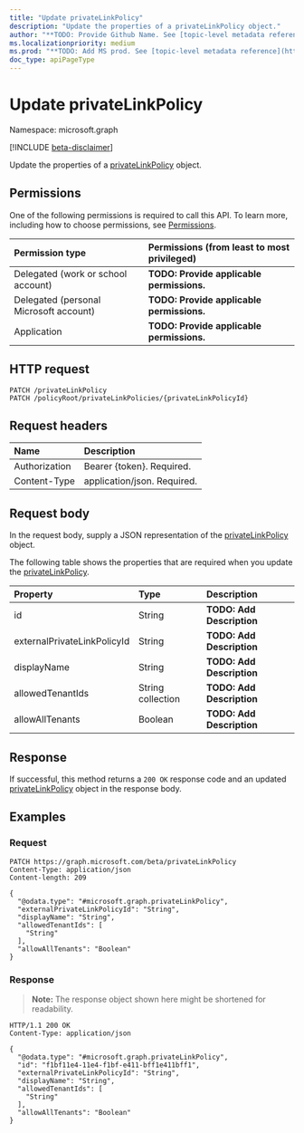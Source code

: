 ```yaml
---
title: "Update privateLinkPolicy"
description: "Update the properties of a privateLinkPolicy object."
author: "**TODO: Provide Github Name. See [topic-level metadata reference](https://msgo.azurewebsites.net/add/document/guidelines/metadata.html#topic-level-metadata)**"
ms.localizationpriority: medium
ms.prod: "**TODO: Add MS prod. See [topic-level metadata reference](https://msgo.azurewebsites.net/add/document/guidelines/metadata.html#topic-level-metadata)**"
doc_type: apiPageType
---
```


# Update privateLinkPolicy
Namespace: microsoft.graph

[!INCLUDE [beta-disclaimer](../../includes/beta-disclaimer.md)]

Update the properties of a [privateLinkPolicy](../resources/privatelinkpolicy.md) object.

## Permissions
One of the following permissions is required to call this API. To learn more, including how to choose permissions, see [Permissions](/graph/permissions-reference).

|Permission type|Permissions (from least to most privileged)|
|:---|:---|
|Delegated (work or school account)|**TODO: Provide applicable permissions.**|
|Delegated (personal Microsoft account)|**TODO: Provide applicable permissions.**|
|Application|**TODO: Provide applicable permissions.**|

## HTTP request

<!-- {
  "blockType": "ignored"
}
-->
``` http
PATCH /privateLinkPolicy
PATCH /policyRoot/privateLinkPolicies/{privateLinkPolicyId}
```

## Request headers
|Name|Description|
|:---|:---|
|Authorization|Bearer {token}. Required.|
|Content-Type|application/json. Required.|

## Request body
In the request body, supply a JSON representation of the [privateLinkPolicy](../resources/privatelinkpolicy.md) object.

The following table shows the properties that are required when you update the [privateLinkPolicy](../resources/privatelinkpolicy.md).

|Property|Type|Description|
|:---|:---|:---|
|id|String|**TODO: Add Description**|
|externalPrivateLinkPolicyId|String|**TODO: Add Description**|
|displayName|String|**TODO: Add Description**|
|allowedTenantIds|String collection|**TODO: Add Description**|
|allowAllTenants|Boolean|**TODO: Add Description**|



## Response

If successful, this method returns a `200 OK` response code and an updated [privateLinkPolicy](../resources/privatelinkpolicy.md) object in the response body.

## Examples

### Request
<!-- {
  "blockType": "request",
  "name": "update_privatelinkpolicy"
}
-->
``` http
PATCH https://graph.microsoft.com/beta/privateLinkPolicy
Content-Type: application/json
Content-length: 209

{
  "@odata.type": "#microsoft.graph.privateLinkPolicy",
  "externalPrivateLinkPolicyId": "String",
  "displayName": "String",
  "allowedTenantIds": [
    "String"
  ],
  "allowAllTenants": "Boolean"
}
```


### Response
>**Note:** The response object shown here might be shortened for readability.
<!-- {
  "blockType": "response",
  "truncated": true
}
-->
``` http
HTTP/1.1 200 OK
Content-Type: application/json

{
  "@odata.type": "#microsoft.graph.privateLinkPolicy",
  "id": "f1bf11e4-11e4-f1bf-e411-bff1e411bff1",
  "externalPrivateLinkPolicyId": "String",
  "displayName": "String",
  "allowedTenantIds": [
    "String"
  ],
  "allowAllTenants": "Boolean"
}
```

